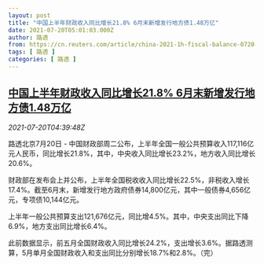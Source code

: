 ```yaml
---
layout: post
title: "中国上半年财政收入同比增长21.8% 6月末新增发行地方债1.48万亿"
date: 2021-07-20T05:01:03.000Z
author: 路透
from: https://cn.reuters.com/article/china-2021-1h-fiscal-balance-0720-idCNKBS2EQ0CQ
tags: [ 路透 ]
categories: [ 路透 ]
---
```

<!--1626757263000-->
[中国上半年财政收入同比增长21.8% 6月末新增发行地方债1.48万亿](https://cn.reuters.com/article/china-2021-1h-fiscal-balance-0720-idCNKBS2EQ0CQ)
------

<div>
<div><i>2021-07-20T04:39:48Z</i></div><p>路透北京7月20日 - 中国财政部周二公布，上半年全国一般公共预算收入117,116亿元人民币，同比增长21.8%，其中，中央收入同比增长23.2%，地方收入同比增长20.6%。</p><p>财政部在发布会上并公布，上半年全国税收收入同比增长22.5%，非税收入增长17.4%。截至6月末，新增发行地方政府债券14,800亿元，其中一般债券4,656亿元，专项债10,144亿元。</p><p>上半年一般公共预算支出121,676亿元，同比增4.5%。其中，中央支出同比下降6.9%，地方支出同比增长6.4%。</p><p>此前数据显示，前五月全国财政收入同比增长24.2%，支出增长3.6%。据路透测算，5月单月全国财政收入和支出同比分别增长18.7%和2.8%。（完）</p>
</div>
